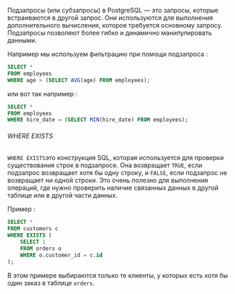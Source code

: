 Подзапросы (или субзапросы) в PostgreSQL — это запросы, которые встраиваются в другой запрос. Они используются для выполнения дополнительного вычисления, которое требуется основному запросу. Подзапросы позволяют более гибко и динамично манипулировать данными.

Например мы используем фильтрацию при помощи подзапроса : 

```SQL
SELECT * 
FROM employees 
WHERE age > (SELECT AVG(age) FROM employees);
```

или вот так например : 

```SQL 
SELECT * 
FROM employees 
WHERE hire_date = (SELECT MIN(hire_date) FROM employees);

```

<h6>WHERE EXISTS</H6>

`WHERE EXISTS`это конструкция SQL, которая используется для проверки существования строк в подзапросе. Она возвращает `TRUE`, если подзапрос возвращает хотя бы одну строку, и `FALSE`, если подзапрос не возвращает ни одной строки. Это очень полезно для выполнения операций, где нужно проверить наличие связанных данных в другой таблице или в другой части данных.

Пример : 

```SQL
SELECT *
FROM customers c
WHERE EXISTS (
    SELECT 1
    FROM orders o
    WHERE o.customer_id = c.id
);

```

В этом примере выбираются только те клиенты, у которых есть хотя бы один заказ в таблице `orders`.